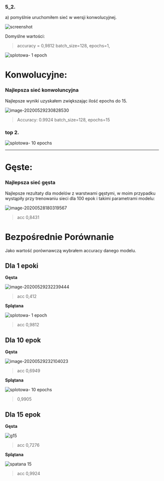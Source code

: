 ### 5_2.

a) pomyślnie uruchomiłem sieć w wersji konwolucyjnej.

![screenshot](image-20200529150943355.png)

Domyślne wartości:

> accuracy = 0,9812
> batch_size=128,
> epochs=1,

![splotowa- 1 epoch](image-20200529152319896.png)

# Konwolucyjne:

### Najlepsza sieć konwoluncyjna

Najlepsze wyniki uzyskałem zwiększając ilość epochs do 15.

![image-20200529230828530](image-20200529230828530.png)

> Accuracy: 0.9924
> batch_size=128,
> epochs=15

### top 2.

![splotowa- 10 epochs](image-20200529153320726.png)

---

# Gęste:

### Najlepsza sieć gęsta

Najlepsze rezultaty dla modelów z warstwami gęstymi, w moim przypadku wystąpiły przy trenowaniu sieci dla 100 epok i takimi parametrami modelu:

![image-20200528180319567](image-20200528180319567.png)

> acc 0,8431

# Bezpośrednie Porównanie

Jako wartość porównawczą wybrałem accuracy danego modelu.

## Dla 1 epoki

**Gęsta**

![image-20200529232239444](image-20200529232239444.png)

> acc 0,412

**Splątana**

![splotowa- 1 epoch](image-20200529152319896.png)

> acc 0,9812

## Dla 10 epok

**Gęsta**

![image-20200529232104023](image-20200529232104023.png)

> acc 0,6949

**Splątana**

![splotowa- 10 epochs](image-20200529153320726.png)

> 0,9905

## Dla 15 epok

**Gęsta**

![g15](g15.png)

> acc 0,7276

**Splątana**

![spatana 15](image-20200529230623613.png)

> acc 0,9924